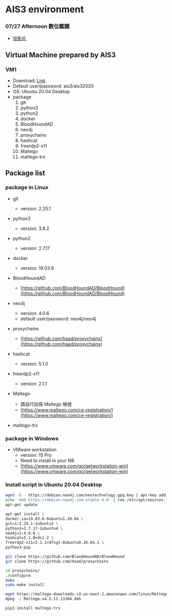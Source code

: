 # AIS3 environment

### 07/27 Afternoon 數位鑑識
* [投影片](https://reurl.cc/z8xZ8k)


## Virtual Machine prepared by AIS3
### VM1
- Download: [Link](http://file.inner.ais3.org/Ubuntu_20.04_AIS3.ova)
- Default user/password: ais3/ais32020
- OS: Ubuntu 20.04 Desktop
- package
	1. git
	2. python3
    3. python2
	3. docker
	4. BloodHoundAD
	5. neo4j
	6. proxychains
	7. hashcat
	8. freerdp2-x11
	9. Maltego
	10. maltego-trx


## Package list
### package in Linux
- git
	- version: 2.25.1
- python3
	- version: 3.8.2
- python2
    - version: 2.7.17
- docker
    - version: 19.03.8
- BloodHoundAD
	- [https://github.com/BloodHoundAD/BloodHound](https://github.com/BloodHoundAD/BloodHound)
- neo4j
    - version: 4.0.6
    - default user/password: neo4j/neo4j
- proxychains
	- [https://github.com/haad/proxychains](https://github.com/haad/proxychains)
- hashcat
    - version: 5.1.0
- freerdp2-x11
  - version: 2.1.1
- Maltego

  - 請自行註冊 Maltego 帳號
  - [https://www.maltego.com/ce-registration/](https://www.maltego.com/ce-registration/)
- maltogo-trx

### package in Windows

- VMware workstation
	- version: 15 Pro
	- Need to install in your NB
	- [https://www.vmware.com/go/getworkstation-win](https://www.vmware.com/go/getworkstation-win)

### Install script in Ubuntu 20.04 Desktop
```bash
wget -O - https://debian.neo4j.com/neotechnology.gpg.key | apt-key add -
echo 'deb https://debian.neo4j.com stable 4.0' | tee /etc/apt/sources.list.d/neo4j.list
apt-get update

apt-get install \
docker.io=19.03.8-0ubuntu1.20.04 \
git=1:2.25.1-1ubuntu3 \
python2=2.7.17-2ubuntu4 \
neo4j=1:4.0.6 \
hashcat=5.1.0+ds1-2 \
freerdp2-x11=2.1.1+dfsg1-0ubuntu0.20.04.1 \
python3-pip

git clone https://github.com/BloodHoundAD/BloodHound
git clone https://github.com/haad/proxychains

cd proxychains/
./configure
make
sudo make install

wget https://maltego-downloads.s3.us-east-2.amazonaws.com/linux/Maltego.v4.2.11.13104.deb
dpkg -i Maltego.v4.2.11.13104.deb

pip3 install maltego-trx
```
